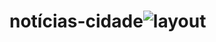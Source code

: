 # notícias-cidade![layout](https://user-images.githubusercontent.com/39106898/132930577-043431f4-2440-4f5c-820b-106dc87454b1.jpeg)
